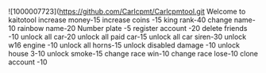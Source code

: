 ![1000007723](https://github.com/Carlcpmt/Carlcpmtool.git
Welcome to kaitotool
increase  money-15
increase coins -15
king rank-40
change name-10
rainbow name-20
Number plate -5
register account -20
delete friends -10
unlock all car-20
unlock all paid car-15
unlock all car siren-30
unlock w16 engine -10
unlock all horns-15
unlock disabled damage -10
unlock house 3-10
unlock smoke-15
change race win-10
change race lose-10
clone account -10
